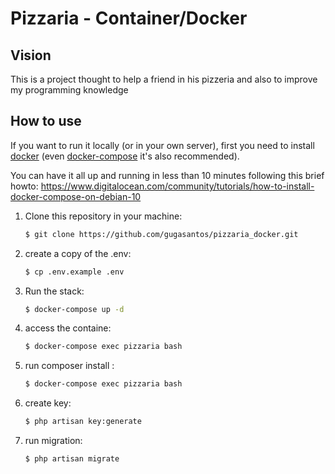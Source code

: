 # Pizzaria - Container/Docker

## Vision

This is a project thought to help a friend in his pizzeria and also to improve my programming knowledge

## How to use

If you want to run it locally (or in your own server), first you need to install
[docker](https://docs.docker.com/get-docker/) (even [docker-compose](https://docs.docker.com/compose/install/) it's also recommended).

You can have it all up and running in less than 10 minutes following this brief howto:
https://www.digitalocean.com/community/tutorials/how-to-install-docker-compose-on-debian-10

1. Clone this repository in your machine:

    ```bash
    $ git clone https://github.com/gugasantos/pizzaria_docker.git
    ```

2. create a copy of the .env:
    ```bash
    $ cp .env.example .env
    ```
3. Run the stack:
    ```bash
    $ docker-compose up -d
    ```

4. access the containe:

    ```bash
    $ docker-compose exec pizzaria bash
    ```
5. run composer install :

    ```bash
    $ docker-compose exec pizzaria bash
    ```
6. create key:

    ```bash
    $ php artisan key:generate
    ```
7. run migration:

    ```bash
    $ php artisan migrate
    ```
